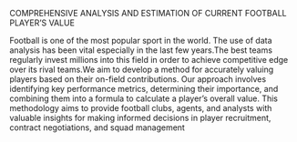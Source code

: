 COMPREHENSIVE ANALYSIS AND
ESTIMATION OF CURRENT FOOTBALL
PLAYER’S VALUE

Football is one of the most popular sport in the world. The use of data analysis has been vital
especially in the last few years.The best teams regularly invest millions into this field in order to achieve
competitive edge over its rival teams.We aim to develop a method for accurately valuing players based on
their on-field contributions. Our approach involves identifying key performance metrics, determining their
importance, and combining them into a formula to calculate a player’s overall value. This methodology
aims to provide football clubs, agents, and analysts with valuable insights for making informed decisions in
player recruitment, contract negotiations, and squad management
